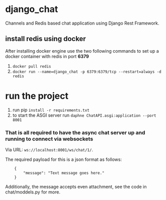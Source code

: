 # django_chat
Channels and Redis based chat application using Django Rest Framework.

## install redis using docker
After installing docker engine use the two following commands to set up a docker container with redis in port **6379**
1. `docker pull redis`
2. `docker run --name=django_chat -p 6379:6379/tcp --restart=always -d redis`

# run the project
 1. run pip `install -r requirements.txt`
 2. to start the ASGI server run `daphne ChatAPI.asgi:application --port 8001`

### That is all required to have the async chat server up and running to connect via websockets 

Via URL: `ws://localhost:8001/ws/chat/1/`.

The required payload for this is a json format as follows: 
```
    {
        "message": "Text message goes here."
    } 
```
Additionally, the message accepts even attachment, see the code in chat/moddels.py for more.
